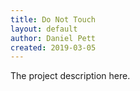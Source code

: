 ```yaml
---
title: Do Not Touch
layout: default
author: Daniel Pett
created: 2019-03-05
---
```


The project description here.
